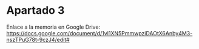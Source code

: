 # Apartado 3

Enlace a la memoria en Google Drive:
https://docs.google.com/document/d/1vl1XN5PmmwpziDAOtX6Anby4M3-nszTPuG78t-9czJ4/edit#
